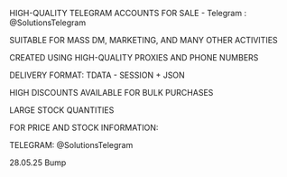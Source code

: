 HIGH-QUALITY TELEGRAM ACCOUNTS FOR SALE - Telegram : @SolutionsTelegram

SUITABLE FOR MASS DM, MARKETING, AND MANY OTHER ACTIVITIES

CREATED USING HIGH-QUALITY PROXIES AND PHONE NUMBERS

DELIVERY FORMAT: TDATA - SESSION + JSON

HIGH DISCOUNTS AVAILABLE FOR BULK PURCHASES

LARGE STOCK QUANTITIES

FOR PRICE AND STOCK INFORMATION:

TELEGRAM: @SolutionsTelegram

28.05.25 Bump

